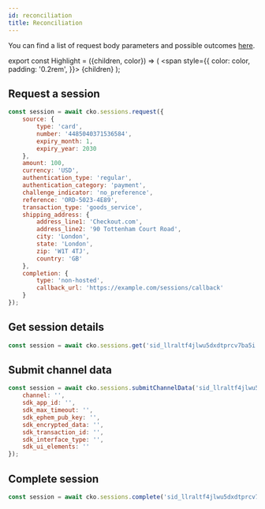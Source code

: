 ```yaml
---
id: reconciliation
title: Reconciliation
---
```


You can find a list of request body parameters and possible outcomes [here](https://api-reference.checkout.com/#tag/Reconciliation).

export const Highlight = ({children, color}) => (
<span
style={{
      color: color,
      padding: '0.2rem',
    }}>
{children}
</span>
);

## Request a session

```js
const session = await cko.sessions.request({
    source: {
        type: 'card',
        number: '4485040371536584',
        expiry_month: 1,
        expiry_year: 2030
    },
    amount: 100,
    currency: 'USD',
    authentication_type: 'regular',
    authentication_category: 'payment',
    challenge_indicator: 'no_preference',
    reference: 'ORD-5023-4E89',
    transaction_type: 'goods_service',
    shipping_address: {
        address_line1: 'Checkout.com',
        address_line2: '90 Tottenham Court Road',
        city: 'London',
        state: 'London',
        zip: 'W1T 4TJ',
        country: 'GB'
    },
    completion: {
        type: 'non-hosted',
        callback_url: 'https://example.com/sessions/callback'
    }
});
```

## Get session details

```js
const session = await cko.sessions.get('sid_llraltf4jlwu5dxdtprcv7ba5i');
```

## Submit channel data

```js
const session = await cko.sessions.submitChannelData('sid_llraltf4jlwu5dxdtprcv7ba5i', {
    channel: '',
    sdk_app_id: '',
    sdk_max_timeout: '',
    sdk_ephem_pub_key: '',
    sdk_encrypted_data: '',
    sdk_transaction_id: '',
    sdk_interface_type: '',
    sdk_ui_elements: ''
});
```

## Complete session

```js
const session = await cko.sessions.complete('sid_llraltf4jlwu5dxdtprcv7ba5i');
```
